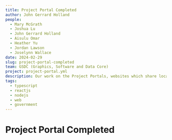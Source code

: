 ```yaml
---
title: Project Portal Completed
author: John Gerrard Holland
people: 
  - Mary McGrath
  - Joshua Lu
  - John Gerrard Holland
  - Aisulu Omar
  - Heather Yu
  - Jordan Lawson
  - Joselynn Wallace
date: 2024-02-29
slug: project-portal-completed
team: GSDC (Graphics, Software and Data Core)
project: project-portal.yml
description: Our work on the Project Portals, websites which share local and national governments’ policy projects and help find collaborators, is wrapping up after two creative and technically challenging years. We look back at the timeline, successes and challenges.
tags:
  - typescript
  - reactjs
  - nodejs
  - web
  - government
---
```


# Project Portal Completed

